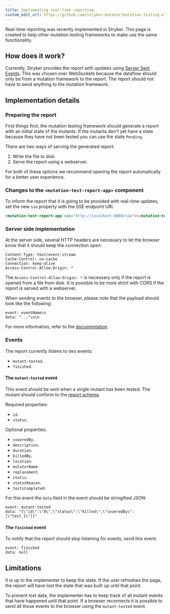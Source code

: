 ```yaml
---
title: Implementing real-time reporting
custom_edit_url: https://github.com/stryker-mutator/mutation-testing-elements/edit/master/docs/implementing-real-time-reporting.md
---
```


Real-time reporting was recently implemented in Stryker. This page is created to help other mutation testing frameworks to make use the same functionality.

## How does it work?

Currently, Stryker provides the report with updates using [Server Sent Events](https://developer.mozilla.org/en-US/docs/Web/API/Server-sent_events). This was chosen over WebSockets because the dataflow should only be from a mutation framework to the report. The report should not have to send anything to the mutation framework.

## Implementation details

### Preparing the report

First things first, the mutation testing framework should generate a report with an initial state of the mutants. If the mutants don't yet have a state because they have not been tested you can use the state `Pending`.

There are two ways of serving the generated report:

1. Write the file to disk.
2. Serve the report using a webserver.

For both of these options we recommend opening the report automatically for a better user experience.

### Changes to the `<mutation-test-report-app>` component

To inform the report that it is going to be provided with real-time updates, set the new `sse` property with the SSE endpoint URI.

```html
<mutation-test-report-app sse="http://localhost:8080/sse"></mutation-test-report-app>
```

### Server side implementation

At the server side, several HTTP headers are necessary to let the browser know that it should keep the connection open:

```http
Content-Type: text/event-stream
Cache-Control: no-cache
Connection: keep-alive
Access-Control-Allow-Origin: *
```

The `Access-Control-Allow-Origin: *` is necessary only if the report is opened from a file from disk. It is possible to be more strict with CORS if the report is served with a webserver.

When sending events to the browser, please note that the payload should look like the following:

```
event: eventName\n
data: "..."\n\n
```

For more information, refer to the [documentation](https://developer.mozilla.org/en-US/docs/Web/API/Server-sent_events/Using_server-sent_events#event_stream_format).

### Events

The report currently listens to two events:

- `mutant-tested`.
- `finished`.

#### The `mutant-tested` event

This event should be sent when a single mutant has been tested. The mutant should conform to the [report schema](https://github.com/stryker-mutator/mutation-testing-elements/blob/master/packages/report-schema/src/mutation-testing-report-schema.json).

Required properties:

- `id`.
- `status`.

Optional properties:

- `coveredBy`.
- `description`.
- `duration`.
- `killedBy`.
- `location`.
- `mutatorName`.
- `replacement`.
- `static`.
- `statusReason`.
- `testsCompleted`.

For this event the `data` field in the event should be stringified JSON:

```http
event: mutant-tested
data: "{\"id\":\"0\",\"status\":\"Killed\",\"coveredBy\":[\"test_1\"]}"
```

#### The `finished` event

To notify that the report should stop listening for events, send this event:

```http
event: finished
data: null
```

## Limitations

It is up to the implementer to keep the state. If the user refreshes the page, the report will have lost the state that was built up until that point.

To prevent lost data, the implementer has to keep track of all mutant events that have happened until that point. If a browser reconnects it is possible to send all those events to the browser using the `mutant-tested` event.
